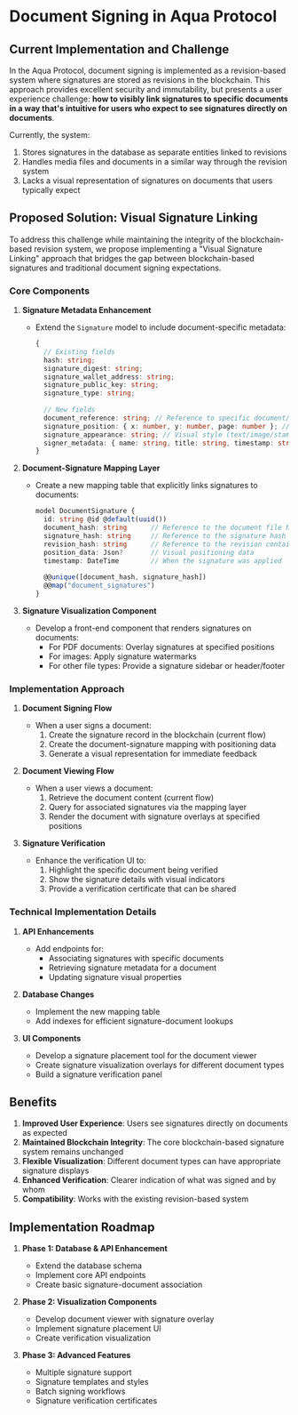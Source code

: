 # Document Signing in Aqua Protocol

## Current Implementation and Challenge

In the Aqua Protocol, document signing is implemented as a revision-based system where signatures are stored as revisions in the blockchain. This approach provides excellent security and immutability, but presents a user experience challenge: **how to visibly link signatures to specific documents in a way that's intuitive for users who expect to see signatures directly on documents**.

Currently, the system:
1. Stores signatures in the database as separate entities linked to revisions
2. Handles media files and documents in a similar way through the revision system
3. Lacks a visual representation of signatures on documents that users typically expect

## Proposed Solution: Visual Signature Linking

To address this challenge while maintaining the integrity of the blockchain-based revision system, we propose implementing a "Visual Signature Linking" approach that bridges the gap between blockchain-based signatures and traditional document signing expectations.

### Core Components

1. **Signature Metadata Enhancement**
   - Extend the `Signature` model to include document-specific metadata:
     ```typescript
     {
       // Existing fields
       hash: string;
       signature_digest: string;
       signature_wallet_address: string;
       signature_public_key: string;
       signature_type: string;
       
       // New fields
       document_reference: string; // Reference to specific document/file hash
       signature_position: { x: number, y: number, page: number }; // Visual position data
       signature_appearance: string; // Visual style (text/image/stamp)
       signer_metadata: { name: string, title: string, timestamp: string }; // Human-readable info
     }
     ```

2. **Document-Signature Mapping Layer**
   - Create a new mapping table that explicitly links signatures to documents:
     ```typescript
     model DocumentSignature {
       id: string @id @default(uuid())
       document_hash: string      // Reference to the document file hash
       signature_hash: string     // Reference to the signature hash
       revision_hash: string      // Reference to the revision containing both
       position_data: Json?       // Visual positioning data
       timestamp: DateTime        // When the signature was applied
       
       @@unique([document_hash, signature_hash])
       @@map("document_signatures")
     }
     ```

3. **Signature Visualization Component**
   - Develop a front-end component that renders signatures on documents:
     - For PDF documents: Overlay signatures at specified positions
     - For images: Apply signature watermarks
     - For other file types: Provide a signature sidebar or header/footer

### Implementation Approach

1. **Document Signing Flow**
   - When a user signs a document:
     1. Create the signature record in the blockchain (current flow)
     2. Create the document-signature mapping with positioning data
     3. Generate a visual representation for immediate feedback

2. **Document Viewing Flow**
   - When a user views a document:
     1. Retrieve the document content (current flow)
     2. Query for associated signatures via the mapping layer
     3. Render the document with signature overlays at specified positions

3. **Signature Verification**
   - Enhance the verification UI to:
     1. Highlight the specific document being verified
     2. Show the signature details with visual indicators
     3. Provide a verification certificate that can be shared

### Technical Implementation Details

1. **API Enhancements**
   - Add endpoints for:
     - Associating signatures with specific documents
     - Retrieving signature metadata for a document
     - Updating signature visual properties

2. **Database Changes**
   - Implement the new mapping table
   - Add indexes for efficient signature-document lookups

3. **UI Components**
   - Develop a signature placement tool for the document viewer
   - Create signature visualization overlays for different document types
   - Build a signature verification panel

## Benefits

1. **Improved User Experience**: Users see signatures directly on documents as expected
2. **Maintained Blockchain Integrity**: The core blockchain-based signature system remains unchanged
3. **Flexible Visualization**: Different document types can have appropriate signature displays
4. **Enhanced Verification**: Clearer indication of what was signed and by whom
5. **Compatibility**: Works with the existing revision-based system

## Implementation Roadmap

1. **Phase 1: Database & API Enhancement**
   - Extend the database schema
   - Implement core API endpoints
   - Create basic signature-document association

2. **Phase 2: Visualization Components**
   - Develop document viewer with signature overlay
   - Implement signature placement UI
   - Create verification visualization

3. **Phase 3: Advanced Features**
   - Multiple signature support
   - Signature templates and styles
   - Batch signing workflows
   - Signature verification certificates
